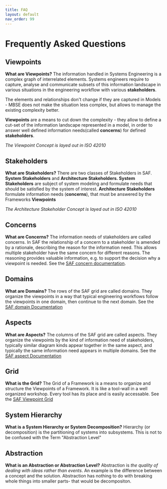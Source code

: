 ```yaml
---
title: FAQ
layout: default
nav_order: 99
---
```

# Frequently Asked Questions
## Viewpoints
**What are Viewpoints?** 
The information handled in Systems Engineering is a complex graph of interrelated elements. Systems engineers require to capture, analyse and communicate subsets of this information landscape in various situations in the engineering workflow with various **stakeholders**.

The elements and relationships don't change if they are captured in Models - MBSE does not make the situation less complex, but allows to manage the existing complexity better.

**Viewpoints** are a means to cut down the complexity - they allow to define a cut-set of the information landscape represented in a model, in order to answer well defined information needs(called **concerns**) for defined **stakeholders**.

*The Viewpoint Concept is layed out in ISO 42010*

## Stakeholders
**What are Stakeholders?** 
There are two classes of Stakeholders in SAF. **System Stakeholders** and **Architecture Stakeholders. System Stakeholders** are subject of system modeling and formulate needs that should be satisfied by the system of interest.
**Architecture Stakeholders** formulate information needs (**concerns**), that must be answered by the Frameworks **Viewpoints**

*The Architecture Stakeholder Concept is layed out in ISO 42010*
## Concerns
**What are Concerns?** 
The information needs of stakeholders are called concerns. In SAF the relationship of a concern to a stakeholder is amended by a rationale, describing the reason for the information need.
This allows multiple stakeholder have the same concern for different reasons. The reasoning provides valuable information, e.g. to support the decision why a viewpoint is needed. 
See the [SAF concern documentation](userdoc/concerns.md).

## Domains
**What are Domains?**
The rows of the SAF grid are called  domains. They organize the viewpoints in a way that typical engineering workflows follow the viewpoints in one domain, then continue to the next domain. 
See the [SAF domain Documentation](userdoc/domains.md)

## Aspects
**What are Aspects?**
The columns of the SAF grid are called aspects. They organize the viewpoints by the kind of information need of stakeholders, typically similar diagram kinds appear together in the same aspect, and typically the same information need appears in multiple domains. 
See the [SAF aspect Documentation](userdoc/aspects.md)

## Grid
**What is the Grid?** 
The Grid of a Framework is a means to organize and structure the Viewpoints of a Framework. It is like a tool-wall in a well organized workshop. Every tool has its place and is easily accessable.
See the [SAF Viewpoint Grid](userdoc.md#saf-viewpoint-grid)

## System Hierarchy
**What is a System Hierarchy or System Decomposition?**
Hierarchy (or decomposition) is the partitioning of systems into subsystems.
This is not to be confused with the Term "Abstraction Level"

## Abstraction
**What is an Abstraction or Abstraction Level?**
Abstraction is *the quality of dealing with ideas rather than events*.
An example is the difference between a concept and the solution.
Abstraction has nothing to do with breaking whole things into smaller parts- that would be decompositon. 
